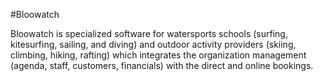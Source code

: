 #Bloowatch

Bloowatch is specialized software for watersports schools (surfing, kitesurfing, sailing, and diving) and outdoor activity providers (skiing, climbing, hiking, rafting) which integrates the organization management (agenda, staff, customers, financials) with the direct and online bookings.

<!--

**Here are some ideas to get you started:**

🙋‍♀️ A short introduction - what is your organization all about?
🌈 Contribution guidelines - how can the community get involved?
👩‍💻 Useful resources - where can the community find your docs? Is there anything else the community should know?
🍿 Fun facts - what does your team eat for breakfast?
🧙 Remember, you can do mighty things with the power of [Markdown](https://docs.github.com/github/writing-on-github/getting-started-with-writing-and-formatting-on-github/basic-writing-and-formatting-syntax)
-->
